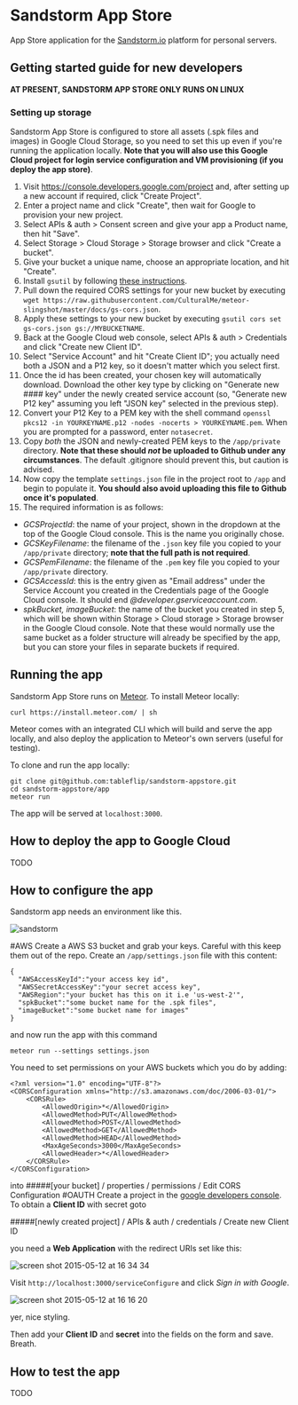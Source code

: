 # Sandstorm App Store

App Store application for the [Sandstorm.io](https://sandstorm.io/) platform for personal servers.

## Getting started guide for new developers

**AT PRESENT, SANDSTORM APP STORE ONLY RUNS ON LINUX**

### Setting up storage

Sandstorm App Store is configured to store all assets (.spk files and images) in Google Cloud Storage, so you need to set this up even if you're running the application locally. **Note that you will also use this Google Cloud project for login service configuration and VM provisioning (if you deploy the app store)**.

1. Visit https://console.developers.google.com/project and, after setting up a new account if required, click "Create Project".
2. Enter a project name and click "Create", then wait for Google to provision your new project.
3. Select APIs & auth > Consent screen and give your app a Product name, then hit "Save".
4. Select Storage > Cloud Storage > Storage browser and click "Create a bucket".
5. Give your bucket a unique name, choose an appropriate location, and hit "Create".
6. Install `gsutil` by following [these instructions](https://cloud.google.com/storage/docs/gsutil_install).
7. Pull down the required CORS settings for your new bucket by executing `wget https://raw.githubusercontent.com/CulturalMe/meteor-slingshot/master/docs/gs-cors.json`.
8. Apply these settings to your new bucket by executing `gsutil cors set gs-cors.json gs://MYBUCKETNAME`.
9. Back at the Google Cloud web console, select APIs & auth > Credentials and click "Create new Client ID".
10. Select "Service Account" and hit "Create Client ID"; you actually need both a JSON and a P12 key, so it doesn't matter which you select first.
11. Once the id has been created, your chosen key will automatically download.  Download the other key type by clicking on "Generate new #### key" under the newly created service account (so, "Generate new P12 key" assuming you left "JSON key" selected in the previous step).
12. Convert your P12 Key to a PEM key with the shell command `openssl pkcs12 -in YOURKEYNAME.p12 -nodes -nocerts > YOURKEYNAME.pem`. When you are prompted for a password, enter `notasecret`.
13. Copy *both* the JSON and newly-created PEM keys to the `/app/private` directory. **Note that these should *not* be uploaded to Github under any circumstances**. The default .gitignore should prevent this, but caution is advised.
14. Now copy the template `settings.json` file in the project root to `/app` and begin to populate it.  **You should also avoid uploading this file to Github once it's populated**.
15. The required information is as follows:

  * *GCSProjectId*: the name of your project, shown in the dropdown at the top of the Google Cloud console.  This is the name you originally chose.
  * *GCSKeyFilename*: the filename of the `.json` key file you copied to your `/app/private` directory; **note that the full path is not required**.
  * *GCSPemFilename*: the filename of the `.pem` key file you copied to your `/app/private` directory.
  * *GCSAccessId*: this is the entry given as "Email address" under the Service Account you created in the Credentials page of the Google Cloud console.  It should end *@developer.gserviceaccount.com*.
  * *spkBucket, imageBucket*: the name of the bucket you created in step 5, which will be shown within Storage > Cloud storage > Storage browser in the Google Cloud console.  Note that these would normally use the same bucket as a folder structure will already be specified by the app, but you can store your files in separate buckets if required.


## Running the app

Sandstorm App Store runs on [Meteor](meteor.com).  To install Meteor locally:

```
curl https://install.meteor.com/ | sh
```

Meteor comes with an integrated CLI which will build and serve the app locally, and also deploy the application to Meteor's own servers (useful for testing).

To clone and run the app locally:

```
git clone git@github.com:tableflip/sandstorm-appstore.git
cd sandstorm-appstore/app
meteor run
```

The app will be served at `localhost:3000`.

## How to deploy the app to Google Cloud

TODO

## How to configure the app

Sandstorm app needs an environment like this.

![sandstorm](https://cloud.githubusercontent.com/assets/4499581/7590433/71ef49f6-f8c0-11e4-9665-0b3d82279eae.jpg)

#AWS
Create a AWS S3 bucket and grab your keys. Careful with this keep them out of the repo. Create an `/app/settings.json` file with this content:

```
{
  "AWSAccessKeyId":"your access key id",
  "AWSSecretAccessKey":"your secret access key",
  "AWSRegion":"your bucket has this on it i.e 'us-west-2'",
  "spkBucket":"some bucket name for the .spk files",
  "imageBucket":"some bucket name for images"
}
```
and now run the app with this command

`meteor run --settings settings.json`

You need to set permissions on your AWS buckets which you do by adding:
```
<?xml version="1.0" encoding="UTF-8"?>
<CORSConfiguration xmlns="http://s3.amazonaws.com/doc/2006-03-01/">
    <CORSRule>
        <AllowedOrigin>*</AllowedOrigin>
        <AllowedMethod>PUT</AllowedMethod>
        <AllowedMethod>POST</AllowedMethod>
        <AllowedMethod>GET</AllowedMethod>
        <AllowedMethod>HEAD</AllowedMethod>
        <MaxAgeSeconds>3000</MaxAgeSeconds>
        <AllowedHeader>*</AllowedHeader>
    </CORSRule>
</CORSConfiguration>
```
into
#####[your bucket] / properties / permissions / Edit CORS Configuration
#OAUTH
Create a project in the [google developers console](https://console.developers.google.com/project). To obtain a __Client ID__ with secret goto

#####[newly created project] / APIs & auth / credentials / Create new Client ID

you need a __Web Application__ with the redirect URIs set like this:

![screen shot 2015-05-12 at 16 34 34](https://cloud.githubusercontent.com/assets/4499581/7591331/31a451ca-f8c5-11e4-9cc7-6ac5de43fcc6.jpg)

Visit `http://localhost:3000/serviceConfigure` and click *Sign in with Google*.

![screen shot 2015-05-12 at 16 16 20](https://cloud.githubusercontent.com/assets/4499581/7590831/4bbb1d9e-f8c2-11e4-8cfa-d54c39885715.jpg)

yer, nice styling.

Then add your __Client ID__ and __secret__ into the fields on the form and save. Breath.


## How to test the app

TODO
